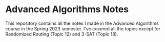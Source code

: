 # Advanced Algorithms Notes

This repository contains all the notes I made in the Advanced Algorithms course in the Spring 2023 semester. I've covered all the topics except for Randomized Routing (Topic 12) and 3-SAT (Topic 18).
